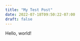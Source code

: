 ```yaml
---
title: "My Test Post"
date: 2022-07-18T09:50:22-07:00
draft: false
---
```


Hello, world!
<!-- 'Til next time, world! -->
